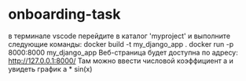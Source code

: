 # onboarding-task
в терминале vscode перейдите в каталог 'myproject' и выполните следующие команды:
docker build -t my_django_app .
docker run -p 8000:8000 my_django_app
Веб-страница будет доступна по адресу: http://127.0.0.1:8000/
Там можно ввести числовой коэффициент а и увидеть график a * sin(x)
